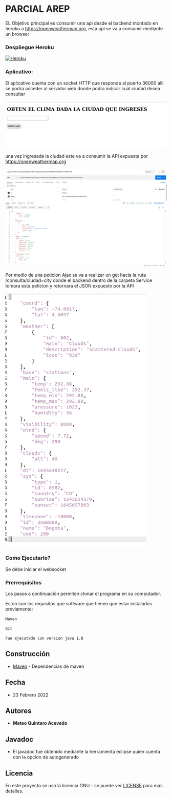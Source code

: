 # PARCIAL AREP
EL Objetivo principal es consumir una api desde el backend montado en heroku a https://openweathermap.org, esta api se va a consumir mediante un browser

### Despliegue Heroku
[![Heroku](https://www.herokucdn.com/deploy/button.png)]()

### Aplicativo:

El aplicativo cuenta con un socket HTTP que responde al puerto 36000 alli se podra acceder al servidor web donde podra indicar cual ciudad desea consultar

![](./src/main/resources/punto1.png) 


una vez ingresada la ciudad este va a consumir la API expuesta por https://openweathermap.org

![](./src/main/resources/puntoapi.png)

Por medio de una peticion Ajax se va a realizar un get hacia la ruta /consulta/ciudad=city donde el backend dentro de la carpeta Service tomara esta peticion y retornara el JSON expuesto por la API

![](./src/main/resources/jsonresponse.png)

### Como Ejecutarlo?

Se debe iniciar el websocket 

### Prerrequisitos

Los pasos a continuación permiten clonar el programa en su computador.



Eston son los requisitos que software que tienen que estar instalados previamente:

```
Maven
```
```
Git
```
```
Fue ejecutado con version java 1.8
```


## Construcción 
* [Maven](https://maven.apache.org/) - Dependencias de maven

## Fecha
* 23 Febrero 2022

## Autores

* **Mateo Quintero Acevedo** 

## Javadoc

* El javadoc fue obtenido mediante la herramienta eclipse quien cuenta con la opcion de autogenerado
	
## Licencia

En este proyecto se usó la licencia GNU - se puede ver [LICENSE](LICENSE) para más detalles.

